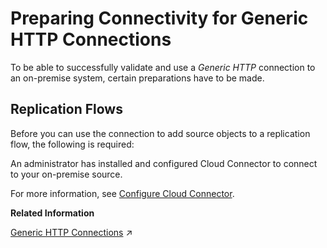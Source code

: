 <!-- loio021552c2e2b0418b9d6de157afe318ae -->

# Preparing Connectivity for Generic HTTP Connections

To be able to successfully validate and use a *Generic HTTP* connection to an on-premise system, certain preparations have to be made.



<a name="loio021552c2e2b0418b9d6de157afe318ae__section_y23_vcw_z2c"/>

## Replication Flows

Before you can use the connection to add source objects to a replication flow, the following is required:

An administrator has installed and configured Cloud Connector to connect to your on-premise source.

For more information, see [Configure Cloud Connector](configure-cloud-connector-f289920.md).

**Related Information**  


[Generic HTTP Connections](https://help.sap.com/viewer/9f36ca35bc6145e4acdef6b4d852d560/DEV_CURRENT/en-US/b79b865e64794c7abcd12a54f2f73c8c.html "Use a Generic HTTP connection to connect to an external system via HTTP and run external REST-based API tasks in task chains.") :arrow_upper_right:

